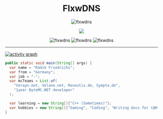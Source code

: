 <h1 align="center">FlxwDNS</h1>

<p align="center">
  <img src="https://lanyard.cnrad.dev/api/769860621981319188" alt="flxwdns" />
</p>

<p align="center">
  <img align="center" src="https://github-readme-stats.vercel.app/api?username=flxwdns&show_icons=false&theme=dark&hide_border=true" />
</p>

<p align="center">
<img src="https://komarev.com/ghpvc/?username=FlxwDNS" alt="flxwdns" />
<img src="https://badges.pufler.dev/years/FlxwDNS" alt="flxwdns" />
<img src="https://badges.pufler.dev/commits/monthly/FlxwDNS" alt="flxwdns" />
</p>

<hr>

[![activity graph](https://github-readme-activity-graph.vercel.app/graph?username=flxwdns&theme=tokyo-night&custom_title=FlxwDNS%20Activity%20Graph&hide_border=true)](https://github.com/ashutosh00710/github-readme-activity-graph)

```java
public static void main(String[] args) {
  var name = "Radik Friedrichs";
  var from = "Germany";
  var job = "-";
  var mcTeams = List.of( 
    "Verayn.net, Velane.net, Revoutix.de, Sympta.de",
    "1year ByteMC.NET developer"
  );

  var learning = new String[]{"C++ (Sometimes)"};
  var hobbies = new String[]{"Gaming", "Coding", "Writing docs for (@HttpMarco)"};
}
```
